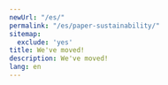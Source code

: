 ```yaml
---
newUrl: "/es/"
permalink: "/es/paper-sustainability/"
sitemap:
  exclude: 'yes'
title: We've moved!
description: We've moved!
lang: en
---
```

